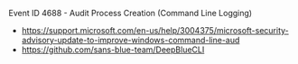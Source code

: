 Event ID 4688 - Audit Process Creation (Command Line Logging)
- https://support.microsoft.com/en-us/help/3004375/microsoft-security-advisory-update-to-improve-windows-command-line-aud
- https://github.com/sans-blue-team/DeepBlueCLI
